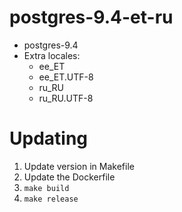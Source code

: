 # postgres-9.4-et-ru

- postgres-9.4
- Extra locales:
  - ee_ET
  - ee_ET.UTF-8
  - ru_RU
  - ru_RU.UTF-8

# Updating

1. Update version in Makefile
2. Update the Dockerfile
3. `make build`
4. `make release`
